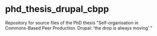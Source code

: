# phd_thesis_drupal_cbpp
Repository for source files of the PhD thesis "Self-organisation in Commons-Based Peer Production. 
Drupal: 'the drop is always moving' "
